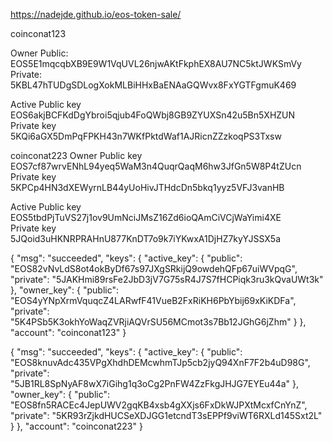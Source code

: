 https://nadejde.github.io/eos-token-sale/

coinconat123

Owner
Public: EOS5E1mqcqbXB9E9W1VqUVL26njwAKtFkphEX8AU7NC5ktJWKSmVy
Private: 5KBL47hTUDgSDLogXokMLBiHHxBaENAaGQWvx8FxYGTFgmuK469

Active
Public key	EOS6akjBCFKdDgYbroi5qjub4FoQWbj8GB9ZYUXSn42u5Bn5XHZUN	
Private key	5KQi6aGX5DmPqFPKH43n7WKfPktdWaf1AJRicnZZzkoqPS3Txsw


coinconat223
Owner
Public key	EOS7cf87wrvENhL94yeq5WaM3n4QuqrQaqM6hw3JfGn5W8P4tZUcn	
Private key	5KPCp4HN3dXEWyrnLB44yUoHivJTHdcDn5bkq1yyz5VFJ3vanHB

Active
Public key	EOS5tbdPjTuVS27j1ov9UmNciJMsZ16Zd6ioQAmCiVCjWaYimi4XE	
Private key	5JQoid3uHKNRPRAHnU877KnDT7o9k7iYKwxA1DjHZ7kyYJSSX5a


{
"msg": "succeeded",
"keys": {
"active_key": {
"public": "EOS82vNvLdS8ot4okByDf67s97JXgSRkijQ9owdehQFp67uiWVpqG",
"private": "5JAKHmi89rsFe2JbD3jV7G75sR4J7S7fHCPiqk3ru3kQvaUWt3k"
},
"owner_key": {
"public": "EOS4yYNpXrmVquqcZ4LARwfF41VueB2FxRiKH6PbYbij69xKiKDFa",
"private": "5K4PSb5K3okhYoWaqZVRjiAQVrSU56MCmot3s7Bb12JGhG6jZhm"
}
},
"account": "coinconat123"
}


{
"msg": "succeeded",
"keys": {
"active_key": {
"public": "EOS8knuvAdc435VPgXhdhDEMcwhmTJp5cb2jyQ94XnF7F2b4uD98G",
"private": "5JB1RL8SpNyAF8wX7iGihg1q3oCg2PnFW4ZzFkgJHJG7EYEu44a"
},
"owner_key": {
"public": "EOS8fn5RACEc4JepUWV2gqKB4xsb4gXXjs6FxDkWJPXtMcxfCnYnZ",
"private": "5KR93rZjkdHUCSeXDJGG1etcndT3sEPPf9viWT6RXLd145Sxt2L"
}
},
"account": "coinconat223"
}